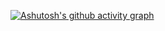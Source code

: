 [![Ashutosh's github activity graph](https://github-readme-activity-graph-fjqz177.vercel.app/graph?username=HAM0852&theme=github-light)](https://github.com/ashutosh00710/github-readme-activity-graph)
